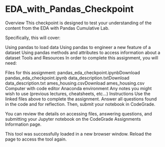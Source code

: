 # EDA_with_Pandas_Checkpoint
Overview
This checkpoint is designed to test your understanding of the content from the EDA with Pandas Cumulative Lab.

Specifically, this will cover:

Using pandas to load data
Using pandas to engineer a new feature of a dataset
Using pandas methods and attributes to access information about a dataset
Tools and Resources 
In order to complete this assignment, you will need:

Files for this assignment:
pandas_eda_checkpoint.ipynbDownload pandas_eda_checkpoint.ipynb
data_description.txtDownload data_description.txt
ames_housing.csvDownload ames_housing.csv
Computer with code editor
Anaconda environment
Any notes you might wish to use (previous lectures, cheatsheets, etc…)
Instructions
Use the linked files above to complete the assignment. Answer all questions found in the code and for reflection. Then, submit your notebook in CodeGrade.

You can review the details on accessing files, answering questions, and submitting your Jupyter notebook on the CodeGrade Assignments Information page.

This tool was successfully loaded in a new browser window. Reload the page to access the tool again.
